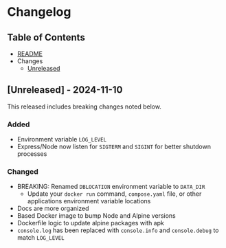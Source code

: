 # Changelog

## Table of Contents
  - [README](../README.md)
  - Changes
    - [Unreleased](#unreleased---2024-11-10)

## [Unreleased] - 2024-11-10

This released includes breaking changes noted below.

### Added
- Environment variable `LOG_LEVEL`
- Express/Node now listen for `SIGTERM` and `SIGINT` for better shutdown processes

### Changed
- BREAKING: Renamed `DBLOCATION` environment variable to `DATA_DIR`
  - Update your `docker run` command, `compose.yaml` file, or other applications environment variable locations
- Docs are more organized
- Based Docker image to bump Node and Alpine versions
- Dockerfile logic to update alpine packages with apk
- `console.log` has been replaced with `console.info` and `console.debug` to match `LOG_LEVEL`
